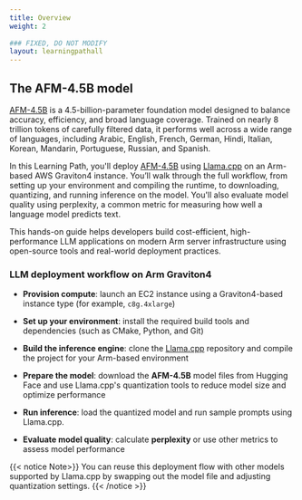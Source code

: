 ```yaml
---
title: Overview
weight: 2
 
### FIXED, DO NOT MODIFY
layout: learningpathall
---
```


## The AFM-4.5B model

[AFM-4.5B](https://huggingface.co/arcee-ai/AFM-4.5B) is a 4.5-billion-parameter foundation model designed to balance accuracy, efficiency, and broad language coverage. Trained on nearly 8 trillion tokens of carefully filtered data, it performs well across a wide range of languages, including Arabic, English, French, German, Hindi, Italian, Korean, Mandarin, Portuguese, Russian, and Spanish.

In this Learning Path, you'll deploy [AFM-4.5B](https://huggingface.co/arcee-ai/AFM-4.5B) using [Llama.cpp](https://github.com/ggerganov/llama.cpp) on an Arm-based AWS Graviton4 instance. You’ll walk through the full workflow, from setting up your environment and compiling the runtime, to downloading, quantizing, and running inference on the model. You'll also evaluate model quality using perplexity, a common metric for measuring how well a language model predicts text.

This hands-on guide helps developers build cost-efficient, high-performance LLM applications on modern Arm server infrastructure using open-source tools and real-world deployment practices.

### LLM deployment workflow on Arm Graviton4

- **Provision compute**: launch an EC2 instance using a Graviton4-based instance type (for example, `c8g.4xlarge`)

- **Set up your environment**: install the required build tools and dependencies (such as CMake, Python, and Git)

- **Build the inference engine**: clone the [Llama.cpp](https://github.com/ggerganov/llama.cpp) repository and compile the project for your Arm-based environment

- **Prepare the model**: download the **AFM-4.5B** model files from Hugging Face and use Llama.cpp's quantization tools to reduce model size and optimize performance

- **Run inference**: load the quantized model and run sample prompts using Llama.cpp.

- **Evaluate model quality**: calculate **perplexity** or use other metrics to assess model performance

{{< notice Note>}}
You can reuse this deployment flow with other models supported by Llama.cpp by swapping out the model file and adjusting quantization settings.
{{< /notice >}}




